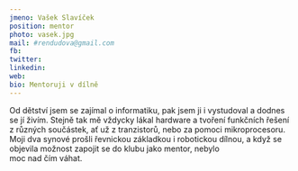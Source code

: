```yaml
---
jmeno: Vašek Slavíček
position: mentor
photo: vasek.jpg
mail: #rendudova@gmail.com
fb: 
twitter: 
linkedin: 
web: 
bio: Mentoruji v dílně
---
```

Od dětství jsem se zajímal o informatiku, pak jsem ji i vystudoval a dodnes se jí živím. Stejně tak mě vždycky lákal hardware a tvoření funkčních řešení z různých součástek, ať už z tranzistorů, nebo za pomoci mikroprocesoru. Moji dva synové prošli řevnickou základkou i robotickou dílnou, a když se objevila možnost zapojit se do klubu jako mentor, nebylo moc nad čím váhat.